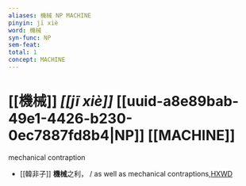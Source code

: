 ```yaml
---
aliases: 機械 NP MACHINE
pinyin: jī xiè
word: 機械
syn-func: NP
sem-feat: 
total: 1
concept: MACHINE 
---
```

# [[機械]] *[[jī xiè]]*  [[uuid-a8e89bab-49e1-4426-b230-0ec7887fd8b4|NP]] [[MACHINE]]
mechanical contraption
 - [[韓非子]] **機械**之利， / as well as mechanical contraptions,[HXWD](https://hxwd.org/textview.html?location=KR3c0005_tls_037-46a.5)